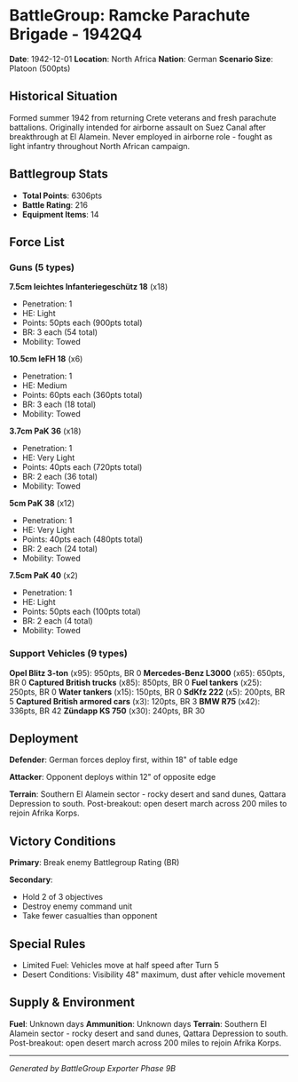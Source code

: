 # BattleGroup: Ramcke Parachute Brigade - 1942Q4

**Date**: 1942-12-01
**Location**: North Africa
**Nation**: German
**Scenario Size**: Platoon (500pts)

## Historical Situation

Formed summer 1942 from returning Crete veterans and fresh parachute battalions. Originally intended for airborne assault on Suez Canal after breakthrough at El Alamein. Never employed in airborne role - fought as light infantry throughout North African campaign.

## Battlegroup Stats

- **Total Points**: 6306pts
- **Battle Rating**: 216
- **Equipment Items**: 14

## Force List

### Guns (5 types)

**7.5cm leichtes Infanteriegeschütz 18** (x18)
- Penetration: 1
- HE: Light
- Points: 50pts each (900pts total)
- BR: 3 each (54 total)
- Mobility: Towed

**10.5cm leFH 18** (x6)
- Penetration: 1
- HE: Medium
- Points: 60pts each (360pts total)
- BR: 3 each (18 total)
- Mobility: Towed

**3.7cm PaK 36** (x18)
- Penetration: 1
- HE: Very Light
- Points: 40pts each (720pts total)
- BR: 2 each (36 total)
- Mobility: Towed

**5cm PaK 38** (x12)
- Penetration: 1
- HE: Very Light
- Points: 40pts each (480pts total)
- BR: 2 each (24 total)
- Mobility: Towed

**7.5cm PaK 40** (x2)
- Penetration: 1
- HE: Light
- Points: 50pts each (100pts total)
- BR: 2 each (4 total)
- Mobility: Towed

### Support Vehicles (9 types)

**Opel Blitz 3-ton** (x95): 950pts, BR 0
**Mercedes-Benz L3000** (x65): 650pts, BR 0
**Captured British trucks** (x85): 850pts, BR 0
**Fuel tankers** (x25): 250pts, BR 0
**Water tankers** (x15): 150pts, BR 0
**SdKfz 222** (x5): 200pts, BR 5
**Captured British armored cars** (x3): 120pts, BR 3
**BMW R75** (x42): 336pts, BR 42
**Zündapp KS 750** (x30): 240pts, BR 30

## Deployment

**Defender**: German forces deploy first, within 18" of table edge

**Attacker**: Opponent deploys within 12" of opposite edge

**Terrain**: Southern El Alamein sector - rocky desert and sand dunes, Qattara Depression to south. Post-breakout: open desert march across 200 miles to rejoin Afrika Korps.

## Victory Conditions

**Primary**: Break enemy Battlegroup Rating (BR)

**Secondary**:
- Hold 2 of 3 objectives
- Destroy enemy command unit
- Take fewer casualties than opponent

## Special Rules

- Limited Fuel: Vehicles move at half speed after Turn 5
- Desert Conditions: Visibility 48" maximum, dust after vehicle movement

## Supply & Environment

**Fuel**: Unknown days
**Ammunition**: Unknown days
**Terrain**: Southern El Alamein sector - rocky desert and sand dunes, Qattara Depression to south. Post-breakout: open desert march across 200 miles to rejoin Afrika Korps.

---

*Generated by BattleGroup Exporter Phase 9B*
